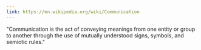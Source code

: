```yaml
---
link: https://en.wikipedia.org/wiki/Communication
---
```

"Communication is the act of conveying meanings from one entity or group to another through the use of mutually understood signs, symbols, and semiotic rules."